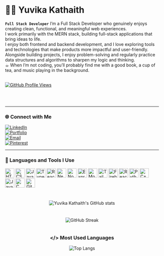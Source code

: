 # 🧗‍♀️ Yuvika Kathaith

**`Full Stack Developer`**
I’m a Full Stack Developer who genuinely enjoys creating clean, functional, and meaningful web experiences.  
I work primarily with the MERN stack, building full-stack applications that bring ideas to life.  
I enjoy both frontend and backend development, and I love exploring tools and technologies that make products more impactful and user-friendly.  
Alongside building projects, I enjoy problem-solving and regularly practice data structures and algorithms to sharpen my logic and thinking.  
☕︎ When I’m not coding, you’ll probably find me with a good book, a cup of tea, and music playing in the background.
  
<br/>

<!--views profile -->
<a href="https://github.com/yuvikaKathaith">
  <img alt="GitHub Profile Views" title="GitHub Profile Views" src="https://komarev.com/ghpvc/?username=yuvikaKathaith&label=PROFILE%20VIEWS&color=C79600&style=for-the-badge&labelColor=9A6F00" />
</a>

<br/><br/>

<!-- social links -->
---

### 🌐 Connect with Me

[![LinkedIn](https://img.shields.io/badge/LinkedIn-blue?style=for-the-badge&logo=linkedin)](https://www.linkedin.com/in/YOURUSERNAME)  
[![Portfolio](https://img.shields.io/badge/Portfolio-000000?style=for-the-badge&logo=firefox)](https://your-portfolio-link.com)  
[![Email](https://img.shields.io/badge/Email-red?style=for-the-badge&logo=gmail&logoColor=white)](mailto:your.email@example.com)  
[![Pinterest](https://img.shields.io/badge/Pinterest-e60023?style=for-the-badge&logo=pinterest&logoColor=white)](https://www.pinterest.com/YOURPROFILE)

---

<!-- Skills -->
### 🧰 Languages and Tools I Use

<img alt="HTML" width="30px" src="https://cdn.jsdelivr.net/gh/devicons/devicon/icons/html5/html5-plain.svg" />
<img alt="CSS" width="30px" src="https://cdn.jsdelivr.net/gh/devicons/devicon/icons/css3/css3-plain.svg" />
<img alt="JavaScript" width="30px" src="https://cdn.jsdelivr.net/gh/devicons/devicon/icons/javascript/javascript-plain.svg" />
<img alt="TypeScript" width="30px" src="https://cdn.jsdelivr.net/gh/devicons/devicon/icons/typescript/typescript-plain.svg" />
<img alt="React" width="30px" src="https://cdn.jsdelivr.net/gh/devicons/devicon/icons/react/react-original.svg" />
<img alt="Next.js" width="30px" src="https://cdn.jsdelivr.net/gh/devicons/devicon/icons/nextjs/nextjs-original.svg" />
<img alt="Node.js" width="30px" src="https://cdn.jsdelivr.net/gh/devicons/devicon/icons/nodejs/nodejs-original.svg" />
<img alt="Express.js" width="30px" src="https://cdn.jsdelivr.net/gh/devicons/devicon/icons/express/express-original.svg" />
<img alt="MongoDB" width="30px" src="https://cdn.jsdelivr.net/gh/devicons/devicon/icons/mongodb/mongodb-original.svg" />
<img alt="Tailwind CSS" width="30px" src="https://www.vectorlogo.zone/logos/tailwindcss/tailwindcss-icon.svg" />
<img alt="Firebase" width="30px" src="https://cdn.jsdelivr.net/gh/devicons/devicon/icons/firebase/firebase-plain.svg" />
<img alt="React Router" width="30px" src="https://reactrouter.com/favicon-light.png" />
<img alt="Python" width="30px" src="https://cdn.jsdelivr.net/gh/devicons/devicon/icons/python/python-plain.svg" />
<img alt="C++" width="30px" src="https://cdn.jsdelivr.net/gh/devicons/devicon/icons/cplusplus/cplusplus-line.svg" />
<img alt="Java" width="30px" src="https://cdn.jsdelivr.net/gh/devicons/devicon/icons/java/java-original.svg" />
<img alt="C" width="30px" src="https://cdn.jsdelivr.net/gh/devicons/devicon/icons/c/c-original.svg" />
<img alt="Git" width="30px" src="https://cdn.jsdelivr.net/gh/devicons/devicon/icons/git/git-original.svg" />
<br/>

<div align="center">

<!-- Stats -->
#
![Yuvika Kathaith's GitHub stats](https://github-readme-stats.vercel.app/api?username=yuvikaKathaith&show_icons=true&theme=gruvbox)

#
<!-- Github streak -->
![GitHub Streak](https://streak-stats.demolab.com?user=yuvikaKathaith&theme=gruvbox&border_radius=4.5)

#
<!-- Most used languages -->
### </> Most Used Languages  
![Top Langs](https://github-readme-stats.vercel.app/api/top-langs/?username=yuvikaKathaith&layout=compact&theme=radical)

